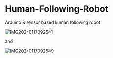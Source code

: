 # Human-Following-Robot
Arduino &amp; sensor based human following robot 

![IMG20240117092541](https://github.com/anopsingh706/Human-Following-Robot/assets/111270216/b64c12c6-81b3-40e8-b80c-016b02d4bc27)


and

![IMG20240117092549](https://github.com/anopsingh706/Human-Following-Robot/assets/111270216/8cb30127-1242-4d6f-a232-cc14117ae674)

